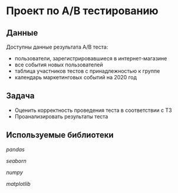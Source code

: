 # Проект по A/B тестированию


## Данные 

Доступны данные результата А/В теста: 
- пользователи, зарегистрировавшиеся в интернет-магазине
- все события новых пользователей
- таблица участников тестов с принадлежностью к группе
- календарь маркетинговых событий на 2020 год


## Задача

- Оценить корректность проведения теста в соответствии с ТЗ
- Проанализировать результаты теста

## Используемые библиотеки
*pandas*

*seaborn*

*numpy*

*matplotlib*

